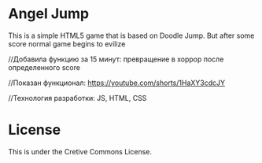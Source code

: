 # Angel Jump

This is a simple HTML5 game that is based on Doodle Jump. But after some score normal game begins to evilize

//Добавила функцию за 15 минут:
превращение в хоррор после определенного score

//Показан функционал: https://youtube.com/shorts/1HaXY3cdcJY

//Технология разработки:
JS, HTML, CSS

# License

This is under the Cretive Commons License.
